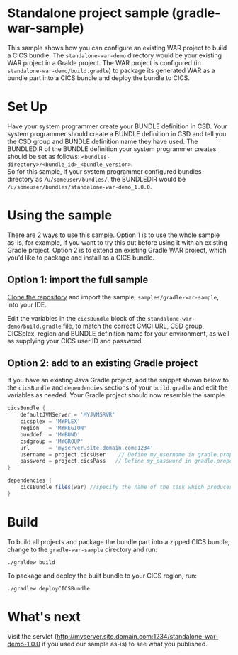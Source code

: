 # Standalone project sample (gradle-war-sample)
This sample shows how you can configure an existing WAR project to build a CICS bundle. The `standalone-war-demo` directory would be your existing WAR project in a Gralde project. The WAR project is configured (in `standalone-war-demo/build.gradle`) to package its generated WAR as a bundle part into a CICS bundle and deploy the bundle to CICS.

# Set Up
Have your system programmer create your BUNDLE definition in CSD.
Your system programmer should create a BUNDLE definition in CSD and tell you the CSD group and BUNDLE definition name they have used. The BUNDLEDIR of the BUNDLE definition your system programmer creates should be set as follows: `<bundles-directory>/<bundle_id>_<bundle_version>`.  
So for this sample, if your system programmer configured bundles-directory as `/u/someuser/bundles/`, the BUNDLEDIR would be `/u/someuser/bundles/standalone-war-demo_1.0.0`.

# Using the sample
There are 2 ways to use this sample. Option 1 is to use the whole sample as-is, for example, if you want to try this out before using it with an existing Gradle project. Option 2 is to extend an existing Gradle WAR project, which you’d like to package and install as a CICS bundle.

## Option 1: import the full sample
[Clone the repository](https://github.com/IBM/cics-bundle-gradle.git) and import the sample, `samples/gradle-war-sample`, into your IDE.  

Edit the variables in the `cicsBundle` block of the `standalone-war-demo/build.gradle` file, to match the correct CMCI URL, CSD group, CICSplex, region and BUNDLE definition name for your environment, as well as supplying your CICS user ID and password.

## Option 2: add to an existing Gradle project
If you have an existing Java Gradle project, add the snippet shown below to the `cicsBundle` and `dependencies` sections of your `build.gradle` and edit the variables as needed. Your Gradle project should now resemble the sample.
```gradle
cicsBundle {
    defaultJVMServer = 'MYJVMSRVR'
    cicsplex = 'MYPLEX'
    region   = 'MYREGION'
    bunddef  = 'MYBUND'
    csdgroup = 'MYGROUP'
    url      = 'myserver.site.domain.com:1234'
    username = project.cicsUser    // Define my_username in gradle.properties file
    password = project.cicsPass   // Define my_password in gradle.properties file
}
```  
```gradle
dependencies {
    cicsBundle files(war) //specify the name of the task which produces the bundle part archive
}
```

# Build
To build all projects and package the bundle part into a zipped CICS bundle, change to the `gradle-war-sample` directory and run:
```
./graldew build
```

To package and deploy the built bundle to your CICS region, run:
```
./gradlew deployCICSBundle
```

# What's next
Visit the servlet (http://myserver.site.domain.com:1234/standalone-war-demo-1.0.0 if you used our sample as-is) to see what you published.
